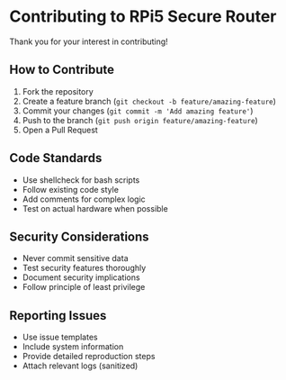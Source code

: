 # Contributing to RPi5 Secure Router

Thank you for your interest in contributing!

## How to Contribute

1. Fork the repository
2. Create a feature branch (`git checkout -b feature/amazing-feature`)
3. Commit your changes (`git commit -m 'Add amazing feature'`)
4. Push to the branch (`git push origin feature/amazing-feature`)
5. Open a Pull Request

## Code Standards

- Use shellcheck for bash scripts
- Follow existing code style
- Add comments for complex logic
- Test on actual hardware when possible

## Security Considerations

- Never commit sensitive data
- Test security features thoroughly
- Document security implications
- Follow principle of least privilege

## Reporting Issues

- Use issue templates
- Include system information
- Provide detailed reproduction steps
- Attach relevant logs (sanitized)
